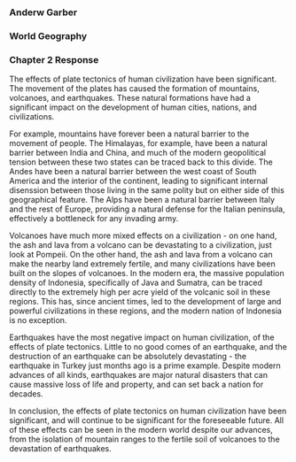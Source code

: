 ### Anderw Garber
### World Geography 
### Chapter 2 Response

The effects of plate tectonics of human civilization have been significant. The movement of the plates has caused the formation of mountains, volcanoes, and earthquakes. These natural formations have had a significant impact on the development of human cities, nations, and civilizations. 

For example, mountains have forever been a natural barrier to the movement of people. The Himalayas, for example, have been a natural barrier between India and China, and much of the modern geopolitical tension between these two states can be traced back to this divide. The Andes have been a natural barrier between the west coast of South America and the interior of the continent, leading to significant internal disenssion between those living in the same polity but on either side of this geographical feature. The Alps have been a natural barrier between Italy and the rest of Europe, providing a natural defense for the Italian peninsula, effectively a bottleneck for any invading army.

Volcanoes have much more mixed effects on a civilization - on one hand, the ash and lava from a volcano can be devastating to a civilization, just look at Pompeii. On the other hand, the ash and lava from a volcano can make the nearby land extremely fertile, and many civilizations have been built on the slopes of volcanoes. In the modern era, the massive population density of Indonesia, specifically of Java and Sumatra, can be traced directly to the extremely high per acre yield of the volcanic soil in these regions. This has, since ancient times, led to the development of large and powerful civilizations in these regions, and the modern nation of Indonesia is no exception.

Earthquakes have the most negative impact on human civilization, of the effects of plate tectonics. Little to no good comes of an earthquake, and the destruction of an earthquake can be absolutely devastating - the earthquake in Turkey just months ago is a prime example. Despite modern advances of all kinds, earthquakes are major natural disasters that can cause massive loss of life and property, and can set back a nation for decades. 

In conclusion, the effects of plate tectonics on human civilization have been significant, and will continue to be significant for the foreseeable future. All of these effects can be seen in the modern world despite our advances, from the isolation of mountain ranges to the fertile soil of volcanoes to the devastation of earthquakes. 